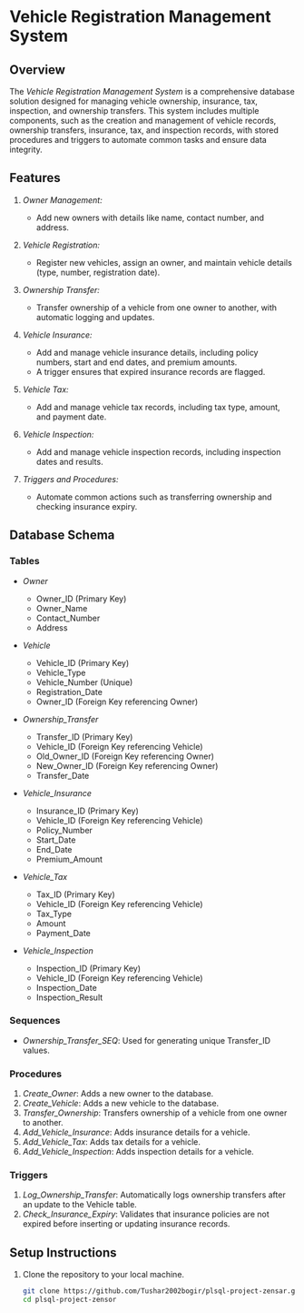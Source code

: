 # Vehicle Registration Management System

## Overview

The *Vehicle Registration Management System* is a comprehensive database solution designed for managing vehicle ownership, insurance, tax, inspection, and ownership transfers. This system includes multiple components, such as the creation and management of vehicle records, ownership transfers, insurance, tax, and inspection records, with stored procedures and triggers to automate common tasks and ensure data integrity.

## Features

1. *Owner Management:*
   - Add new owners with details like name, contact number, and address.
   
2. *Vehicle Registration:*
   - Register new vehicles, assign an owner, and maintain vehicle details (type, number, registration date).
   
3. *Ownership Transfer:*
   - Transfer ownership of a vehicle from one owner to another, with automatic logging and updates.

4. *Vehicle Insurance:*
   - Add and manage vehicle insurance details, including policy numbers, start and end dates, and premium amounts.
   - A trigger ensures that expired insurance records are flagged.

5. *Vehicle Tax:*
   - Add and manage vehicle tax records, including tax type, amount, and payment date.

6. *Vehicle Inspection:*
   - Add and manage vehicle inspection records, including inspection dates and results.
   
7. *Triggers and Procedures:*
   - Automate common actions such as transferring ownership and checking insurance expiry.

## Database Schema

### Tables

- *Owner*
  - Owner_ID (Primary Key)
  - Owner_Name
  - Contact_Number
  - Address
  
- *Vehicle*
  - Vehicle_ID (Primary Key)
  - Vehicle_Type
  - Vehicle_Number (Unique)
  - Registration_Date
  - Owner_ID (Foreign Key referencing Owner)

- *Ownership_Transfer*
  - Transfer_ID (Primary Key)
  - Vehicle_ID (Foreign Key referencing Vehicle)
  - Old_Owner_ID (Foreign Key referencing Owner)
  - New_Owner_ID (Foreign Key referencing Owner)
  - Transfer_Date

- *Vehicle_Insurance*
  - Insurance_ID (Primary Key)
  - Vehicle_ID (Foreign Key referencing Vehicle)
  - Policy_Number
  - Start_Date
  - End_Date
  - Premium_Amount

- *Vehicle_Tax*
  - Tax_ID (Primary Key)
  - Vehicle_ID (Foreign Key referencing Vehicle)
  - Tax_Type
  - Amount
  - Payment_Date

- *Vehicle_Inspection*
  - Inspection_ID (Primary Key)
  - Vehicle_ID (Foreign Key referencing Vehicle)
  - Inspection_Date
  - Inspection_Result

### Sequences

- *Ownership_Transfer_SEQ*: Used for generating unique Transfer_ID values.

### Procedures

1. *Create_Owner*: Adds a new owner to the database.
2. *Create_Vehicle*: Adds a new vehicle to the database.
3. *Transfer_Ownership*: Transfers ownership of a vehicle from one owner to another.
4. *Add_Vehicle_Insurance*: Adds insurance details for a vehicle.
5. *Add_Vehicle_Tax*: Adds tax details for a vehicle.
6. *Add_Vehicle_Inspection*: Adds inspection details for a vehicle.

### Triggers

1. *Log_Ownership_Transfer*: Automatically logs ownership transfers after an update to the Vehicle table.
2. *Check_Insurance_Expiry*: Validates that insurance policies are not expired before inserting or updating insurance records.

## Setup Instructions

1. Clone the repository to your local machine.

   ```bash
   git clone https://github.com/Tushar2002bogir/plsql-project-zensar.git
   cd plsql-project-zensor
